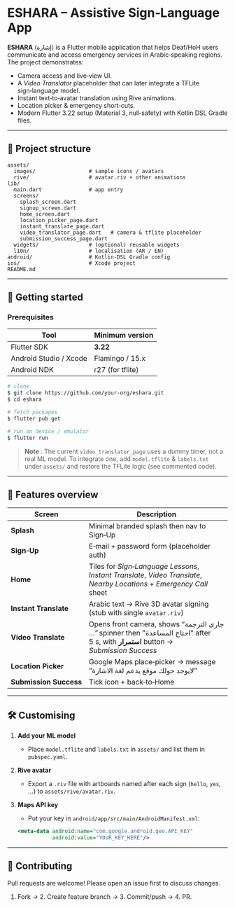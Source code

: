 # ESHARA – Assistive Sign‑Language App

**ESHARA** (إشارة) is a Flutter mobile application that helps Deaf/HoH users communicate and access emergency services in Arabic‐speaking regions.
The project demonstrates:

* Camera access and live‑view UI.
* A *Video Translator* placeholder that can later integrate a TFLite sign‑language model.
* Instant text‑to‑avatar translation using Rive animations.
* Location picker & emergency short‑cuts.
* Modern Flutter 3.22 setup (Material 3, null‑safety) with Kotlin DSL Gradle files.

---

## 📂 Project structure

```text
assets/
  images/                 # sample icons / avatars
  rive/                   # avatar.riv + other animations
lib/
  main.dart               # app entry
  screens/
    splash_screen.dart
    signup_screen.dart
    home_screen.dart
    location_picker_page.dart
    instant_translate_page.dart
    video_translator_page.dart   # camera & tflite placeholder
    submission_success_page.dart
  widgets/                # (optional) reusable widgets
  l10n/                   # localisation (AR / EN)
android/                  # Kotlin‑DSL Gradle config
ios/                      # Xcode project
README.md
```

---

## 🚀 Getting started

### Prerequisites

| Tool                   | Minimum version  |
| ---------------------- | ---------------- |
| Flutter SDK            | **3.22**         |
| Android Studio / Xcode | Flamingo / 15.x  |
| Android NDK            | r27 (for tflite) |

```bash
# clone
$ git clone https://github.com/your‑org/eshara.git
$ cd eshara

# fetch packages
$ flutter pub get

# run on device / emulator
$ flutter run
```

> **Note** : The current `video_translator_page` uses a dummy timer, not a real ML model.  To integrate one, add `model.tflite` & `labels.txt` under `assets/` and restore the TFLite logic (see commented code).

---

## 🔑 Features overview

| Screen                 | Description                                                                                                                        |
| ---------------------- | ---------------------------------------------------------------------------------------------------------------------------------- |
| **Splash**             | Minimal branded splash then nav to Sign‑Up                                                                                         |
| **Sign‑Up**            | E‑mail + password form (placeholder auth)                                                                                          |
| **Home**               | Tiles for *Sign‑Language Lessons*, *Instant Translate*, *Video Translate*, *Nearby Locations* + *Emergency Call* sheet             |
| **Instant Translate**  | Arabic text → Rive 3D avatar signing (stub with single `avatar.riv`)                                                               |
| **Video Translate**    | Opens front camera, shows “جارى الترجمة …” spinner then "احتاج المساعدة" after 5 s, with **استمرار** button → *Submission Success* |
| **Location Picker**    | Google Maps place‑picker → message “لايوجد حولك موقع يدعم لغة الاشارة”                                                             |
| **Submission Success** | Tick icon + back‑to‑Home                                                                                                           |

---

## 🛠 Customising

1. **Add your ML model**

   * Place `model.tflite` and `labels.txt` in `assets/` and list them in `pubspec.yaml`.
2. **Rive avatar**

   * Export a `.riv` file with artboards named after each sign (`hello`, `yes`, …) to `assets/rive/avatar.riv`.
3. **Maps API key**

   * Put your key in `android/app/src/main/AndroidManifest.xml`:

   ```xml
   <meta-data android:name="com.google.android.geo.API_KEY"
              android:value="YOUR_KEY_HERE"/>
   ```

---

## 🤝 Contributing

Pull requests are welcome!  Please open an issue first to discuss changes.

1. Fork → 2. Create feature branch → 3. Commit/push → 4. PR.

